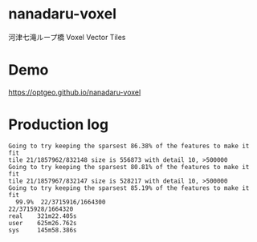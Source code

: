 # nanadaru-voxel
河津七滝ループ橋 Voxel Vector Tiles

# Demo
https://optgeo.github.io/nanadaru-voxel

# Production log

```
Going to try keeping the sparsest 86.38% of the features to make it fit        
tile 21/1857962/832148 size is 556873 with detail 10, >500000                  
Going to try keeping the sparsest 80.81% of the features to make it fit        
tile 21/1857967/832147 size is 528217 with detail 10, >500000                  
Going to try keeping the sparsest 85.19% of the features to make it fit        
  99.9%  22/3715916/1664300
22/3715928/1664320
real    321m22.405s
user    625m26.762s
sys     145m58.386s
```

